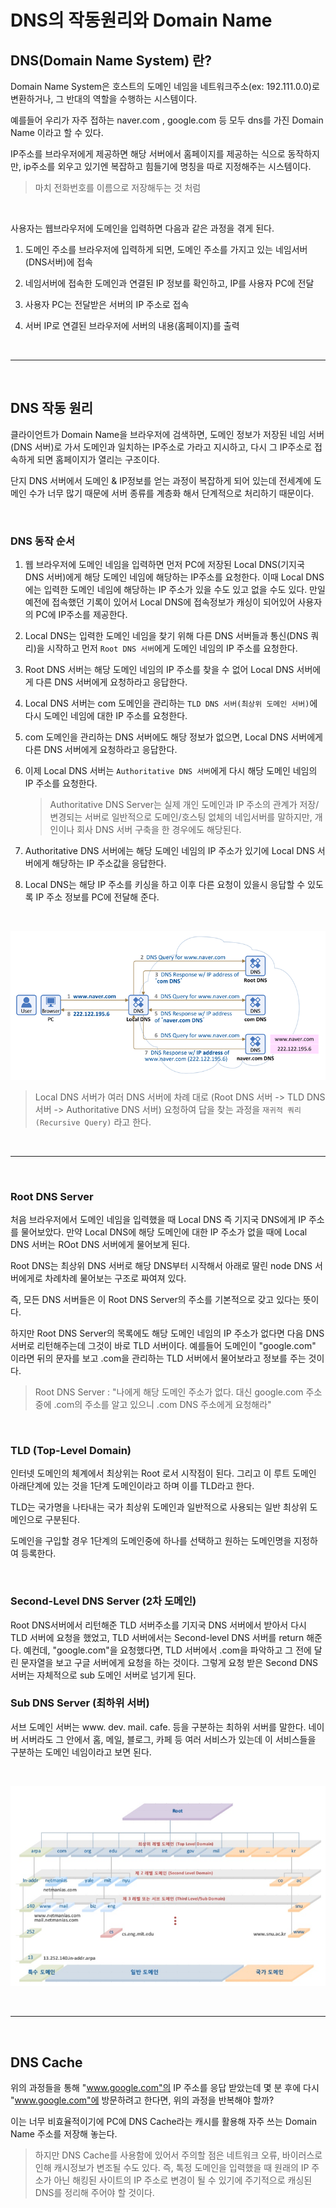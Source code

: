 # DNS의 작동원리와 Domain Name

## DNS(Domain Name System) 란?

Domain Name System은 호스트의 도메인 네임을 네트워크주소(ex: 192.111.0.0)로 변환하거나, 그 반대의 역할을 수행하는 시스템이다.

예를들어 우리가 자주 접하는 naver.com , google.com 등 모두 dns를 가진 Domain Name 이라고 할 수 있다.

IP주소를 브라우저에게 제공하면 해당 서버에서 홈페이지를 제공하는 식으로 동작하지만, ip주소를 외우고 있기엔 복잡하고 힘들기에 명칭을 따로 지정해주는 시스템이다.

> 마치 전화번호를 이름으로 저장해두는 것 처럼


<br>

사용자는 웹브라우저에 도메인을 입력하면 다음과 같은 과정을 겪게 된다.

1. 도메인 주소를 브라우저에 입력하게 되면, 도메인 주소를 가지고 있는 네임서버(DNS서버)에 접속

2. 네임서버에 접속한 도메인과 연결된 IP 정보를 확인하고, IP를 사용자 PC에 전달

3. 사용자 PC는 전달받은 서버의 IP 주소로 접속

4. 서버 IP로 연결된 브라우저에 서버의 내용(홈페이지)를 출력

<br><hr><br>

## DNS 작동 원리

클라이언트가 Domain Name을 브라우저에 검색하면, 도메인 정보가 저장된 네임 서버(DNS 서버)로 가서 도메인과 일치하는 IP주소로 가라고 지시하고, 다시 그 IP주소로 접속하게 되면 홈페이지가 열리는 구조이다.

단지 DNS 서버에서 도메인 & IP정보를 얻는 과정이 복잡하게 되어 있는데 전세계에 도메인 수가 너무 많기 때문에 서버 종류를 계층화 해서 단계적으로 처리하기 때문이다.

<br>

### DNS 동작 순서

1. 웹 브라우저에 도메인 네임을 입력하면 먼저 PC에 저장된 Local DNS(기지국 DNS 서버)에게 해당 도메인 네임에 해당하는 IP주소를 요청한다. 이때 Local DNS에는 입력한 도메인 네임에 해당하는 IP 주소가 있을 수도 있고 없을 수도 있다. 만일 예전에 접속했던 기록이 있어서 Local DNS에 접속정보가 캐싱이 되어있어 사용자의 PC에 IP주소를 제공한다.

2. Local DNS는 입력한 도메인 네임을 찾기 위해 다른 DNS 서버들과 통신(DNS 쿼리)을 시작하고 먼저 `Root DNS 서버`에게 도메인 네임의 IP 주소를 요청한다.

3. Root DNS 서버는 해당 도메인 네임의 IP 주소를 찾을 수 없어 Local DNS 서버에게 다른 DNS 서버에게 요청하라고 응답한다.

4. Local DNS 서버는 com 도메인을 관리하는 `TLD DNS 서버(최상위 도메인 서버)`에 다시 도메인 네임에 대한 IP 주소를 요청한다.

5. com 도메인을 관리하는 DNS 서버에도 해당 정보가 없으면, Local DNS 서버에게 다른 DNS 서버에게 요청하라고 응답한다.

6. 이제 Local DNS 서버는 `Authoritative DNS 서버`에게 다시 해당 도메인 네임의 IP 주소를 요청한다.

    > Authoritative DNS Server는 실제 개인 도메인과 IP 주소의 관계가 저장/변경되는 서버로 일반적으로 도메인/호스팅 없체의 네입서버를 말하지만, 개인이나 회사 DNS 서버 구축을 한 경우에도 해당된다.

7. Authoritative DNS 서버에는 해당 도메인 네임의 IP 주소가 있기에 Local DNS 서버에게 해당하는 IP 주소값을 응답한다.

8. Local DNS는 해당 IP 주소를 키싱을 하고 이후 다른 요청이 있을시 응답할 수 있도록 IP 주소 정보를 PC에 전달해 준다.

<br>

![DNSLogicSequ.png](./images/DNSLogicSequ.png)

> Local DNS 서버가 여러 DNS 서버에 차례 대로 (Root DNS 서버 -> TLD DNS 서버 -> Authoritative DNS 서버) 요청하여 답을 찾는 과정을 `재귀적 쿼리 (Recursive Query)` 라고 한다.

<br><hr><br>

### Root DNS Server

처음 브라우저에서 도메인 네임을 입력했을 때 Local DNS 즉 기지국 DNS에게 IP 주소를 물어보았다. 만약 Local DNS에 해당 도메인에 대한 IP 주소가 없을 때에 Local DNS 서버는 ROot DNS 서버에게 물어보게 된다.

Root DNS는 최상위 DNS 서버로 해당 DNS부터 시작해서 아래로 딸린 node DNS 서버에게로 차례차례 물어보는 구조로 짜여져 있다.

즉, 모든 DNS 서버들은 이 Root DNS Server의 주소를 기본적으로 갖고 있다는 뜻이다.

하지만 Root DNS Server의 목록에도 해당 도메인 네임의 IP 주소가 없다면 다음 DNS 서버로 리턴해주는데 그것이 바로 TLD 서버이다.
예를들어 도메인이 "google.com" 이라면 뒤의 문자를 보고 .com을 관리하는 TLD 서버에서 물어보라고 정보를 주는 것이다.

> Root DNS Server : "나에게 해당 도메인 주소가 없다. 대신 google.com 주소중에 .com의 주소를 알고 있으니 .com DNS 주소에게 요청해라"

<br>

### TLD (Top-Level Domain)

인터넷 도메인의 체계에서 최상위는 Root 로서 시작점이 된다. 그리고 이 루트 도메인 아래단계에 있는 것을 1단계 도메인이라고 하며 이를 TLD라고 한다.

TLD는 국가명을 나타내는 국가 최상위 도메인과 일반적으로 사용되는 일반 최상위 도메인으로 구분된다.

도메인을 구입할 경우 1단계의 도메인중에 하나를 선택하고 원하는 도메인명을 지정하여 등록한다.

<br>

### Second-Level DNS Server (2차 도메인)

Root DNS서버에서 리턴해준 TLD 서버주소를 기지국 DNS 서버에서 받아서 다시 TLD 서버에 요청을 했었고, TLD 서버에서는 Second-level DNS 서버를 return 해준다. 예컨데, "google.com"을 요청했다면, TLD 서버에서 .com을 파악하고 그 전에 달린 문자열을 보고 구글 서버에게 요청을 하는 것이다. 그렇게 요청 받은 Second DNS 서버는 자체적으로 sub 도메인 서버로 넘기게 된다.

### Sub DNS Server (최하위 서버)

서브 도메인 서버는 www. dev. mail. cafe. 등을 구분하는 최하위 서버를 말한다. 네이버 서버라도 그 안에서 홈, 메일, 블로그, 카페 등 여러 서비스가 있는데 이 서비스들을 구분하는 도메인 네임이라고 보면 된다.

<br>

![DnsArchitecture.png](./images/DnsArchitecture.png)

<br><hr><br>

## DNS Cache

위의 과정들을 통해 "www.google.com"의 IP 주소를 응답 받았는데 몇 분 후에 다시 "www.google.com"에 방문하려고 한다면, 위의 과정을 반복해야 할까? 

이는 너무 비효율적이기에 PC에 DNS Cache라는 캐시를 활용해 자주 쓰는 Domain Name 주소를 저장해 놓는다.

> 하지만 DNS Cache를 사용함에 있어서 주의할 점은 네트워크 오류, 바이러스로 인해 캐시정보가 변조될 수도 있다. 즉, 톡정 도메인을 입력했을 때 원래의 IP 주소가 아닌 해킹된 사이트의 IP 주소로 변경이 될 수 있기에 주기적으로 캐싱된 DNS를 정리해 주어야 할 것이다.